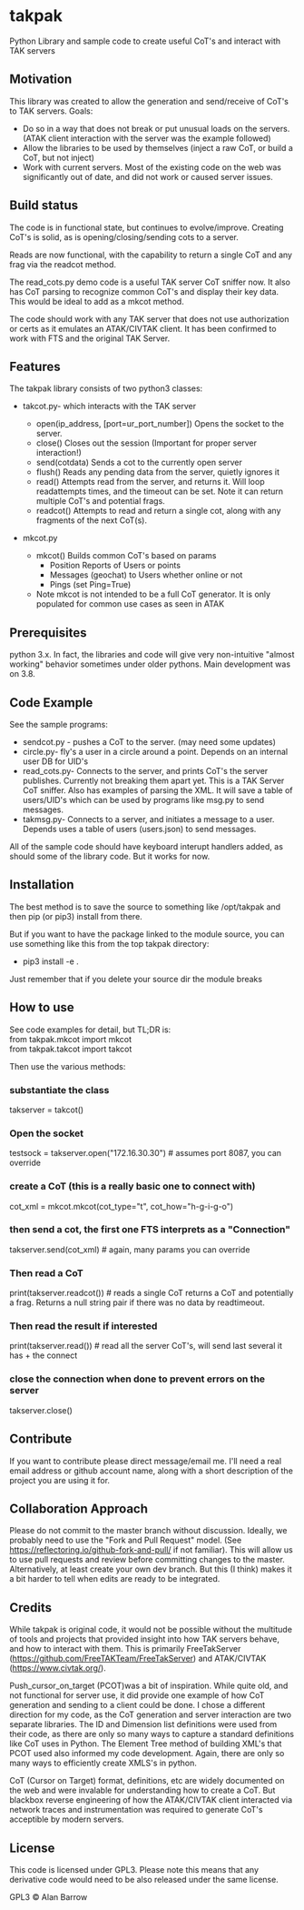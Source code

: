 # takpak
Python Library and sample code to create useful CoT's and interact with TAK servers

## Motivation
This library was created to allow the generation and send/receive of CoT's to TAK servers. Goals:
* Do so in a way that does not break or put unusual loads on the servers. (ATAK client interaction with the server was the example followed)
* Allow the libraries to be used by themselves (inject a raw CoT, or build a CoT, but not inject)
* Work with current servers. Most of the existing code on the web was significantly out of date, and did not work or caused server issues. 

## Build status
The code is in functional state, but continues to evolve/improve. Creating CoT's is solid, as is opening/closing/sending cots to a server. 

Reads are now functional, with the capability to return a single CoT and any frag via the readcot method. 

The read_cots.py demo code is a useful TAK server CoT sniffer now. It also has CoT parsing to recognize common CoT's and display their key data. This would be ideal to add as a mkcot method. 

The code should work with any TAK server that does not use authorization or certs as it emulates an ATAK/CIVTAK client. It has been confirmed to work with FTS and the original TAK Server.  

## Features
The takpak library consists of two python3 classes:
* takcot.py- which interacts with the TAK server
    * open(ip_address, [port=ur_port_number]) Opens the socket to the server.
    * close() Closes out the session (Important for proper server interaction!)
    * send(cotdata) Sends a cot to the currently open server
    * flush() Reads any pending data from the server, quietly ignores it
    * read() Attempts read from the server, and returns it. Will loop readattempts times, and the timeout can be set. Note it can return multiple CoT's and potential frags. 
    * readcot() Attempts to read and return a single cot, along with any fragments of the next CoT(s). 

* mkcot.py
    * mkcot() Builds common CoT's based on params
        * Position Reports of Users or points
        * Messages (geochat) to Users whether online or not
        * Pings (set Ping=True)
    * Note mkcot is not intended to be a full CoT generator. It is only populated for 
      common use cases as seen in ATAK


## Prerequisites
python 3.x. In fact, the libraries and code will give very non-intuitive "almost working" behavior sometimes under older pythons. Main development was on 3.8.

## Code Example
See the sample programs: 
* sendcot.py - pushes a CoT to the server. (may need some updates)
* circle.py- fly's a user in a circle around a point. Depends on an internal user DB for UID's
* read_cots.py- Connects to the server, and prints CoT's the server publishes. Currently not breaking them apart yet. This is a TAK Server CoT sniffer. Also has examples of parsing the XML. It will save a table of users/UID's which can be used by programs like msg.py to send messages. 
* takmsg.py- Connects to a server, and initiates a message to a user. Depends uses a table of users (users.json) to send messages. 

All of the sample code should have keyboard interupt handlers added, as should some of the library code. But it works for now. 

## Installation
The best method is to save the source to something like /opt/takpak and then pip (or pip3) install from there. 

But if you want to have the package linked to the module source, you can use something like this from the top takpak directory:
* pip3 install -e .

Just remember that if you delete your source dir the module breaks

## How to use
See code examples for detail, but TL;DR is:<br/>
from takpak.mkcot import mkcot<br/>
from takpak.takcot import takcot<br/>

Then use the various methods:<br/>
### substantiate the class<br/>
takserver = takcot()

### Open the socket<br/>
testsock = takserver.open("172.16.30.30") # assumes port 8087, you can override

### create a CoT (this is a really basic one to connect with)<br/>
cot_xml = mkcot.mkcot(cot_type="t", cot_how="h-g-i-g-o")

### then send a cot, the first one FTS interprets as a "Connection"<br/>
takserver.send(cot_xml) # again, many params you can override

### Then read a CoT<br/>
print(takserver.readcot())  # reads a single CoT returns a CoT and potentially a frag. Returns a null string pair if there was no data by readtimeout. 

### Then read the result if interested<br/>
print(takserver.read())  # read all the server CoT's, will send last several it has + the connect

### close the connection when done to prevent errors on the server<br/>
takserver.close()

## Contribute

If you want to contribute please direct message/email me. I'll need a real email address or github account name, along with a short description of the project you are using it for. 

## Collaboration Approach
Please do not commit to the master branch without discussion. Ideally, we probably need to use the "Fork and Pull Request" model. (See https://reflectoring.io/github-fork-and-pull/ if not familiar). This will allow us to use pull requests and review before committing changes to the master. Alternatively, at least create your own dev branch. But this (I think) makes it a bit harder to tell when edits are ready to be integrated. 

## Credits
While takpak is original code, it would not be possible without the multitude of tools and projects that provided insight into how TAK servers behave, and how to interact with them. This is primarily FreeTakServer (https://github.com/FreeTAKTeam/FreeTakServer) and ATAK/CIVTAK (https://www.civtak.org/). 

Push_cursor_on_target (PCOT)was a bit of inspiration. While quite old, and not functional for server use, it did provide one example of how CoT generation and sending to a client could be done. I chose a different direction for my code, as the CoT generation and server interaction are two separate libraries. The ID and Dimension list definitions were used from their code, as there are only so many ways to capture a standard definitions like CoT uses in Python. The Element Tree method of building XML's that PCOT used also informed my code development. Again, there are only so many ways to efficiently create XMLS's in python.

CoT (Cursor on Target) format, definitions, etc are widely documented on the web and were invalable for understanding how to create a CoT. But blackbox reverse engineering of how the ATAK/CIVTAK client interacted via network traces and instrumentation was required to generate CoT's acceptible by modern servers.  

## License
This code is licensed under GPL3. Please note this means that any derivative code would need to be also released under the same license. 

GPL3 © Alan Barrow
